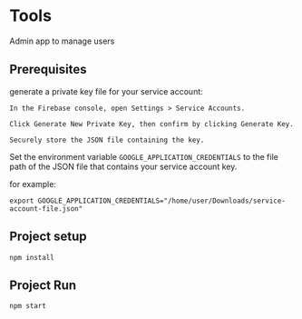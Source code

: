 # Tools
Admin app to manage users

## Prerequisites
generate a private key file for your service account:

    In the Firebase console, open Settings > Service Accounts.

    Click Generate New Private Key, then confirm by clicking Generate Key.

    Securely store the JSON file containing the key.


Set the environment variable ``GOOGLE_APPLICATION_CREDENTIALS`` to the file path of the JSON file that contains your service account key.

for example:

```
export GOOGLE_APPLICATION_CREDENTIALS="/home/user/Downloads/service-account-file.json"
```

## Project setup
```
npm install
```

## Project Run
```
npm start
```
